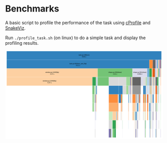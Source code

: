 # Benchmarks

A basic script to profile the performance of the task using
[cProfile](https://docs.python.org/3/library/profile.html#module-cProfile)
and [SnakeViz](https://jiffyclub.github.io/snakeviz/).

Run `./profile_task.sh` (on linux) to do a simple task and display the profiling results.

![snakeviz-screenshot](snakeviz.png)
